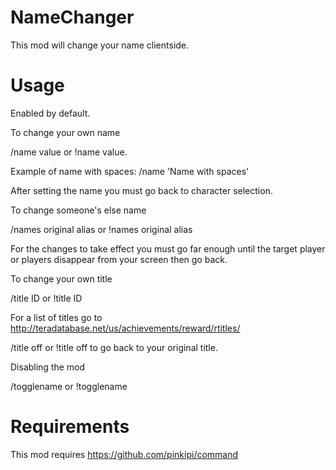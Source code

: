# NameChanger

This mod will change your name clientside.

# Usage

Enabled by default.

To change your own name

/name value or !name value.

Example of name with spaces: /name 'Name with spaces'

After setting the name you must go back to character selection.

To change someone's else name

/names original alias or !names original alias

For the changes to take effect you must go far enough until the target player or players disappear from your screen then go back.

To change your own title

/title ID or !title ID

For a list of titles go to http://teradatabase.net/us/achievements/reward/rtitles/

/title off or !title off to go back to your original title.

Disabling the mod

/togglename or !togglename

# Requirements

This mod requires https://github.com/pinkipi/command
